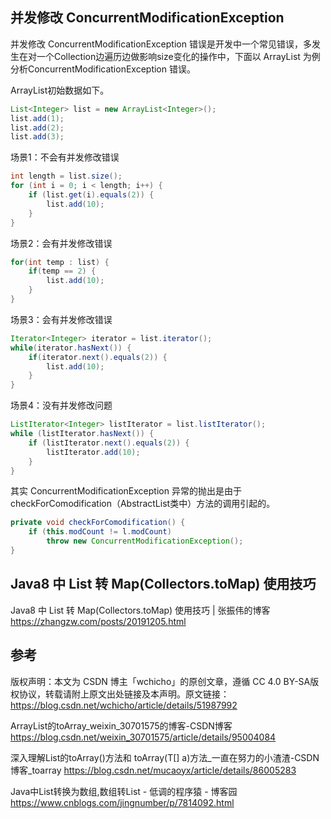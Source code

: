 ## 并发修改 ConcurrentModificationException

并发修改 ConcurrentModificationException 错误是开发中一个常见错误，多发生在对一个Collection边遍历边做影响size变化的操作中，下面以 ArrayList 为例分析ConcurrentModificationException 错误。

ArrayList初始数据如下。

```java
List<Integer> list = new ArrayList<Integer>();
list.add(1);
list.add(2);
list.add(3);
```

场景1：不会有并发修改错误

```java
int length = list.size();
for (int i = 0; i < length; i++) {
    if (list.get(i).equals(2)) {
        list.add(10);
    }
}
```

场景2：会有并发修改错误

```java
for(int temp : list) {
    if(temp == 2) {
        list.add(10);
    }
}
```

场景3：会有并发修改错误

``` java
Iterator<Integer> iterator = list.iterator();
while(iterator.hasNext()) {
    if(iterator.next().equals(2)) {
        list.add(10);
    }
}
```

场景4：没有并发修改问题

```java
ListIterator<Integer> listIterator = list.listIterator();
while (listIterator.hasNext()) {
    if (listIterator.next().equals(2)) {
        listIterator.add(10);
    }
}
```

其实 ConcurrentModificationException 异常的抛出是由于checkForComodification（AbstractList类中）方法的调用引起的。

```java
private void checkForComodification() {
    if (this.modCount != l.modCount)
        throw new ConcurrentModificationException();
}
```

## Java8 中 List 转 Map(Collectors.toMap) 使用技巧

Java8 中 List 转 Map(Collectors.toMap) 使用技巧 | 张振伟的博客 <https://zhangzw.com/posts/20191205.html>

## 参考

版权声明：本文为 CSDN 博主「wchicho」的原创文章，遵循 CC 4.0 BY-SA版权协议，转载请附上原文出处链接及本声明。原文链接：<https://blog.csdn.net/wchicho/article/details/51987992>

ArrayList的toArray_weixin_30701575的博客-CSDN博客
<https://blog.csdn.net/weixin_30701575/article/details/95004084>

深入理解List的toArray()方法和 toArray(T[] a)方法_一直在努力的小渣渣-CSDN博客_toarray
<https://blog.csdn.net/mucaoyx/article/details/86005283>

Java中List转换为数组,数组转List - 低调的程序猿 - 博客园
<https://www.cnblogs.com/jingnumber/p/7814092.html>
